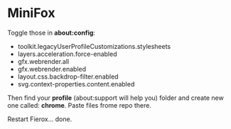 # MiniFox

Toggle those in **about:config**:
- toolkit.legacyUserProfileCustomizations.stylesheets
- layers.acceleration.force-enabled
- gfx.webrender.all
- gfx.webrender.enabled
- layout.css.backdrop-filter.enabled
- svg.context-properties.content.enabled

Then find your **profile** (about:support will help you) folder and create new one called: **chrome**. Paste files frome repo there. 

Restart Fierox... done. 